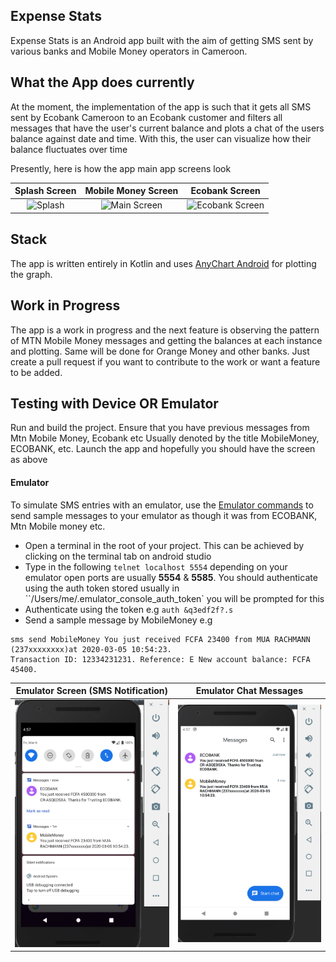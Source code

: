 ## Expense Stats
Expense Stats is an Android app built with the aim of getting SMS sent by various banks and Mobile
Money operators in Cameroon. 

## What the App does currently
At the moment, the implementation of the app is such that it gets all SMS sent by Ecobank Cameroon to an Ecobank
customer and filters all messages that have the user's current balance and plots a chat of the users balance against date and time.
With this, the user can visualize how their balance fluctuates over time

Presently, here is how the app main app screens look

Splash Screen             |  Mobile Money Screen         | Ecobank Screen
:-------------------------:|:-------------------------:|:---------------------------:
![Splash](screenshots/splash.png)  | ![Main Screen](screenshots/mobile_money.png) | ![Ecobank Screen](screenshots/ecobank.png)

## Stack
The app is written entirely in Kotlin and uses [AnyChart Android](https://github.com/AnyChart/AnyChart-Android) for plotting the graph.

## Work in Progress
The app is a work in progress and the next feature is observing the pattern of MTN Mobile Money messages and getting the balances at each instance and plotting. Same will be done for Orange Money and other banks.
Just create a pull request if you want to contribute to the work or want a feature to be added.

## Testing with Device OR Emulator

Run and build the project. Ensure that you have previous messages from Mtn Mobile Money, Ecobank etc Usually denoted by the title
MobileMoney, ECOBANK, etc. Launch the app and hopefully you should have the screen as above

#### Emulator
To simulate SMS entries with an emulator, use the [Emulator commands](https://developer.android.com/studio/run/emulator-console) to send sample messages
to your emulator as though it was from ECOBANK, Mtn Mobile money etc.

- Open a terminal in the root of your project. This can be achieved by clicking on the terminal tab on android studio
- Type in the following `telnet localhost 5554` depending on your emulator open ports are usually **5554** & **5585**. You should
authenticate using the auth token stored usually in ``/Users/me/.emulator_console_auth_token` you will be prompted for this
- Authenticate using the token e.g `auth &q3edf2f?.s`
- Send a sample message by MobileMoney e.g
```
sms send MobileMoney You just received FCFA 23400 from MUA RACHMANN (237xxxxxxxx)at 2020-03-05 10:54:23.
Transaction ID: 12334231231. Reference: E New account balance: FCFA 45400.
```
Emulator Screen (SMS Notification) |  Emulator Chat Messages
:-------------------------:|:-------------------------:
![Emulator SMS](screenshots/emulator_sms1.png) | ![Emulator SMS](screenshots/emulator_sms2.png)